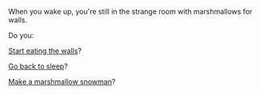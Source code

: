 When you wake up, you're still in the strange room with marshmallows for walls.

Do you:

[Start eating the walls](../eating-walls/eating-marshmallows.md)?

[Go back to sleep](more-sleep/more-sleep.md)?

[Make a marshmallow snowman](../staypuft/marshmallowman.md)?
